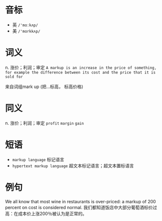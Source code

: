 # 音标

- 英 `/'mɑːkʌp/`
- 美 `/'mɑrkkʌp/`

# 词义

n. 涨价；利润；审定
`A markup is an increase in the price of something, for example the difference between its cost and the price that it is sold for`



来自词组mark up (把…标高， 标高价格)

# 同义

n. 涨价；利润；审定
`profit` `margin` `gain`

# 短语

- `markup language` 标记语言
- `hypertext markup language` 超文本标记语言；超文本置标语言

# 例句

We all know that most wine in restaurants is over-priced: a markup of 200 percent on cost is considered normal.
我们都知道饭店中大部分葡萄酒标价过高：在成本价上涨200％被认为是正常的。



